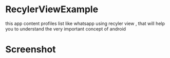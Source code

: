 # RecylerViewExample
this app content profiles list like whatsapp using recyler view , that will help you to understand the very important concept of android

<h1>Screenshot</h1>


